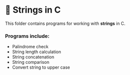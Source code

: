# 🔷 Strings in C

This folder contains programs for working with **strings** in C.

### Programs include:
- Palindrome check
- String length calculation
- String concatenation
- String comparison
- Convert string to upper case
  
